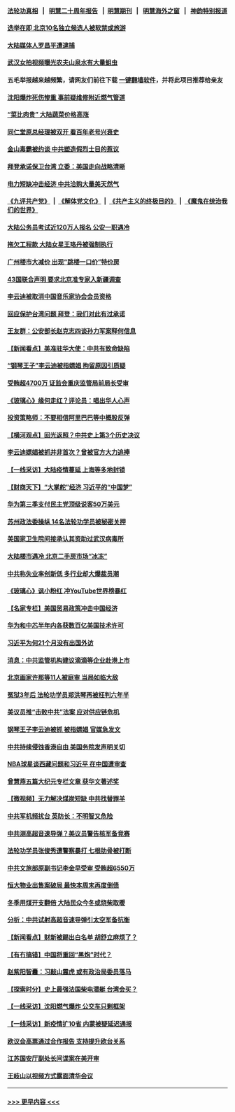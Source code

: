 #### [法轮功真相](https://github.com/gfw-breaker/truth/blob/master/README.md?t=0) &nbsp;&nbsp;|&nbsp;&nbsp; [明慧二十周年报告](https://github.com/gfw-breaker/mh-reports/blob/master/README.md?t=0) &nbsp;&nbsp;|&nbsp;&nbsp;[明慧期刊](https://github.com/gfw-breaker/mh-qikan) &nbsp;&nbsp;|&nbsp;&nbsp; [明慧海外之窗](https://github.com/gfw-breaker/mh-news/blob/master/README.md?t=0) &nbsp;&nbsp;|&nbsp;&nbsp; [神韵特别报道](https://github.com/gfw-breaker/mh-news/blob/master/shenyun.md?t=0)
#### [选举在即 北京10名独立候选人被软禁或旅游](../pages/nsc413/n13322344.md?t=10221850) 
#### [大陆媒体人罗昌平遭逮捕](../pages/nsc413/n13322340.md?t=10221850) 
#### [武汉女拍视频曝光农夫山泉水有大量蛆虫](../pages/nsc413/n13321958.md?t=10221850) 
#### 五毛举报越来越频繁，请网友们前往下载 [一键翻墙软件](https://github.com/gfw-breaker/ssr-accounts)，并将此项目推荐给亲友
#### [沈阳爆炸死伤惨重 事前疑维修附近燃气管道](../pages/nsc413/n13322106.md?t=10221850) 
#### [“菜比肉贵” 大陆蔬菜价格高涨](../pages/nsc413/n13321656.md?t=10221850) 
#### [同仁堂原总经理被双开 看百年老号兴衰史](../pages/nsc413/n13313693.md?t=10221850) 
#### [金山毒霸被约谈 中共塑造假烈士目的惹议](../pages/nsc413/n13322087.md?t=10221850) 
#### [拜登承诺保卫台湾 立委：美国走向战略清晰](../pages/nsc413/n13321662.md?t=10221850) 
#### [电力短缺冲击经济 中共洽购大量美天然气](../pages/nsc413/n13321993.md?t=10221850) 
#### [《九评共产党》](https://github.com/begood0513/9ping.md/blob/master/README.md) &nbsp;|&nbsp; [《解体党文化》](../../../../jtdwh.md/blob/master/README.md)  &nbsp;|&nbsp; [《共产主义的终极目的》](../../../../gczydzjmd.md/blob/master/README.md) &nbsp;|&nbsp; [《魔鬼在统治我们的世界》](../../../../mgztzwmdsj.md/blob/master/README.md) 
#### [大陆公务员考试近120万人报名 公安一职遇冷](../pages/nsc413/n13321854.md?t=10221850) 
#### [拖欠工程款 大陆女星王珞丹被强制执行](../pages/nsc413/n13321560.md?t=10221850) 
#### [广州楼市大减价 出现“跳楼一口价”特价房](../pages/nsc413/n13321428.md?t=10221850) 
#### [43国联合声明 要求北京准专家入新疆调查](../pages/nsc413/n13321668.md?t=10221850) 
#### [李云迪被取消中国音乐家协会会员资格](../pages/nsc413/n13321634.md?t=10221850) 
#### [回应保护台湾问题 拜登：我们对此有过承诺](../pages/nsc413/n13321341.md?t=10221850) 
#### [王友群：公安部长赵克志四谈孙力军案释何信息](../pages/nsc413/n13320710.md?t=10221850) 
#### [【新闻看点】美准驻华大使：中共有致命缺陷](../pages/nsc413/n13321019.md?t=10221850) 
#### [“钢琴王子”李云迪被指嫖娼 拘留原因引质疑](../pages/nsc413/n13320985.md?t=10221850) 
#### [受贿超4700万 证监会重庆监管局前局长受审](../pages/nsc413/n13321492.md?t=10221850) 
#### [《玻璃心》缘何走红？评论员：唱出华人心声](../pages/nsc413/n13321352.md?t=10221850) 
#### [投资策略师：不要相信阿里巴巴等中概股反弹](../pages/nsc413/n13320968.md?t=10221850) 
#### [【横河观点】回光返照？中共史上第3个历史决议](../pages/nsc413/n13321160.md?t=10221850) 
#### [李云迪嫖娼被抓并非首次？曾被官方大力追捧](../pages/nsc413/n13321049.md?t=10221850) 
#### [【一线采访】大陆疫情蔓延 上海等多地封锁](../pages/nsc413/n13320310.md?t=10221850) 
#### [【财商天下】“大掌舵”经济 习近平的“中国梦”](../pages/nsc413/n13320540.md?t=10221850) 
#### [华为第三季支付民主党顶级说客50万美元](../pages/nsc413/n13321180.md?t=10221850) 
#### [苏州政法委操纵 14名法轮功学员被秘密关押](../pages/nsc413/n13319891.md?t=10221850) 
#### [美国家卫生院间接承认其资助过武汉病毒所](../pages/nsc413/n13320798.md?t=10221850) 
#### [大陆楼市遇冷 北京二手房市场“冰冻”](../pages/nsc413/n13320931.md?t=10221850) 
#### [中共称失业率创新低 多行业却大爆裁员潮](../pages/nsc413/n13321000.md?t=10221850) 
#### [《玻璃心》讽小粉红 冲YouTube世界榜暴红](../pages/nsc413/n13320889.md?t=10221850) 
#### [【名家专栏】美国贸易政策冲击中国经济](../pages/nsc413/n13319955.md?t=10221850) 
#### [华为和中芯半年内各获数百亿美国技术许可](../pages/nsc413/n13320971.md?t=10221850) 
#### [习近平为何21个月没有出国外访](../pages/nsc413/n13320887.md?t=10221850) 
#### [消息：中共监管机构建议滴滴等企业赴港上市](../pages/nsc413/n13320860.md?t=10221850) 
#### [北京画家许那等11人被庭审 当局如临大敌](../pages/nsc413/n13320838.md?t=10221850) 
#### [冤狱3年后 法轮功学员郑洪琴再被枉判六年半](../pages/nsc413/n13317988.md?t=10221850) 
#### [美议员推“击败中共”法案 应对供应链危机](../pages/nsc413/n13320700.md?t=10221850) 
#### [钢琴王子李云迪被抓 被指嫖娼 官媒急发文](../pages/nsc413/n13320435.md?t=10221850) 
#### [中共持续侵蚀香港自由 美国务院发声明关切](../pages/nsc413/n13320642.md?t=10221850) 
#### [NBA球星谈西藏问题和习近平 在中国遭审查](../pages/nsc413/n13320687.md?t=10221850) 
#### [曾慧燕五篇大纪元专栏文章 获华文著述奖](../pages/nsc413/n13320504.md?t=10221850) 
#### [【微视频】无力解决煤炭短缺 中共找替罪羊](../pages/nsc413/n13318440.md?t=10221850) 
#### [中共军机频扰台 英防长：不明智又危险](../pages/nsc413/n13320315.md?t=10221850) 
#### [中共测高超音速导弹？美议员警告核军备竞赛](../pages/nsc413/n13320040.md?t=10221850) 
#### [法轮功学员张俊秀遭警察暴打 七根肋骨被打断](../pages/nsc413/n13317436.md?t=10221850) 
#### [中共文旅部原副书记李金早受审 受贿超6550万](../pages/nsc413/n13319718.md?t=10221850) 
#### [恒大物业出售案破局 最快本周末再度倒债](../pages/nsc413/n13319898.md?t=10221850) 
#### [冬季用煤开支翻倍 大陆民众今冬或烧柴取暖](../pages/nsc413/n13319962.md?t=10221850) 
#### [分析：中共试射高超音速导弹引太空军备抗衡](../pages/nsc413/n13319881.md?t=10221850) 
#### [【新闻看点】财新被踢出白名单 胡舒立麻烦了？](../pages/nsc413/n13318382.md?t=10221850) 
#### [【有冇搞错】中国将重回“黑炮”时代？](../pages/nsc413/n13318549.md?t=10221850) 
#### [赵紫阳智囊：习敲山震虎 或有政治局委员落马](../pages/nsc413/n13319876.md?t=10221850) 
#### [【探索时分】史上最强法国柴电潜艇 台湾会买？](../pages/nsc413/n13318603.md?t=10221850) 
#### [【一线采访】沈阳燃气爆炸 公交车只剩框架](../pages/nsc413/n13319584.md?t=10221850) 
#### [【一线采访】新疫情扩10省 内蒙被疑延迟通报](../pages/nsc413/n13318107.md?t=10221850) 
#### [欧议会高票通过合作报告 支持提升欧台关系](../pages/nsc413/n13319667.md?t=10221850) 
#### [江苏国安厅副处长间谍案在美开审](../pages/nsc413/n13318619.md?t=10221850) 
#### [王岐山以视频方式露面清华会议](../pages/nsc413/n13319705.md?t=10221850) 

----
#### [ >>> 更早内容 <<< ](../indexes/nsc413-earlier.md)
